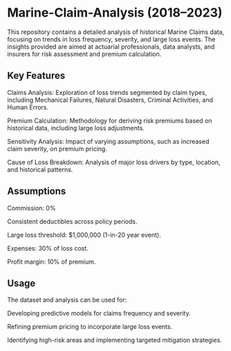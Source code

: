 # Marine-Claim-Analysis (2018–2023)
This repository contains a detailed analysis of historical Marine Claims data, focusing on trends in loss frequency, severity, and large loss events. The insights provided are aimed at actuarial professionals, data analysts, and insurers for risk assessment and premium calculation.

## Key Features
Claims Analysis: Exploration of loss trends segmented by claim types, including Mechanical Failures, Natural
Disasters, Criminal Activities, and Human Errors.

Premium Calculation: Methodology for deriving risk premiums based on historical data, including large loss 
adjustments.

Sensitivity Analysis: Impact of varying assumptions, such as increased claim severity, on premium pricing.

Cause of Loss Breakdown: Analysis of major loss drivers by type, location, and historical patterns.

## Assumptions

Commission: 0%

Consistent deductibles across policy periods.

Large loss threshold: $1,000,000 (1-in-20 year event).

Expenses: 30% of loss cost.

Profit margin: 10% of premium.

## Usage
The dataset and analysis can be used for:

Developing predictive models for claims frequency and severity.

Refining premium pricing to incorporate large loss events.

Identifying high-risk areas and implementing targeted mitigation strategies.
